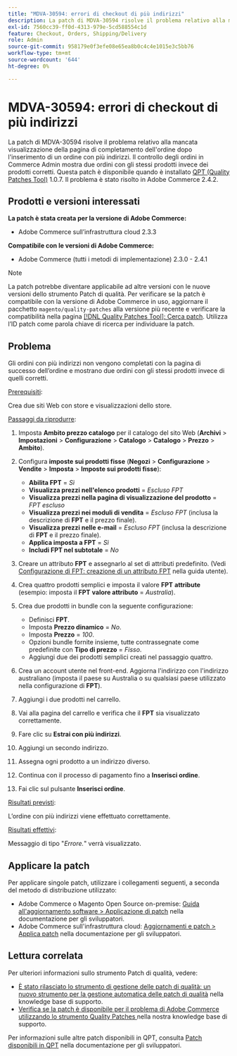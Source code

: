 ```yaml
---
title: "MDVA-30594: errori di checkout di più indirizzi"
description: La patch di MDVA-30594 risolve il problema relativo alla mancata visualizzazione della pagina di completamento dell'ordine dopo l'inserimento di un ordine con più indirizzi. Il controllo degli ordini in Commerce Admin mostra due ordini con gli stessi prodotti invece dei prodotti corretti. Questa patch è disponibile quando è installato [Quality Patches Tool (QPT)](/help/announcements/adobe-commerce-announcements/magento-quality-patches-released-new-tool-to-self-serve-quality-patches.md) 1.0.7. Il problema è stato risolto in Adobe Commerce 2.4.2.
exl-id: 7560cc39-ff0d-4313-979e-5cd588554c1d
feature: Checkout, Orders, Shipping/Delivery
role: Admin
source-git-commit: 958179e0f3efe08e65ea8b0c4c4e1015e3c5bb76
workflow-type: tm+mt
source-wordcount: '644'
ht-degree: 0%

---
```


# MDVA-30594: errori di checkout di più indirizzi

La patch di MDVA-30594 risolve il problema relativo alla mancata visualizzazione della pagina di completamento dell&#39;ordine dopo l&#39;inserimento di un ordine con più indirizzi. Il controllo degli ordini in Commerce Admin mostra due ordini con gli stessi prodotti invece dei prodotti corretti. Questa patch è disponibile quando è installato [QPT (Quality Patches Tool)](/help/announcements/adobe-commerce-announcements/magento-quality-patches-released-new-tool-to-self-serve-quality-patches.md) 1.0.7. Il problema è stato risolto in Adobe Commerce 2.4.2.

## Prodotti e versioni interessati

**La patch è stata creata per la versione di Adobe Commerce:**

* Adobe Commerce sull’infrastruttura cloud 2.3.3

**Compatibile con le versioni di Adobe Commerce:**

* Adobe Commerce (tutti i metodi di implementazione) 2.3.0 - 2.4.1

>[!NOTE]
>
>La patch potrebbe diventare applicabile ad altre versioni con le nuove versioni dello strumento Patch di qualità. Per verificare se la patch è compatibile con la versione di Adobe Commerce in uso, aggiornare il pacchetto `magento/quality-patches` alla versione più recente e verificare la compatibilità nella pagina [[!DNL Quality Patches Tool]: Cerca patch](https://devdocs.magento.com/quality-patches/tool.html#patch-grid). Utilizza l’ID patch come parola chiave di ricerca per individuare la patch.

## Problema

Gli ordini con più indirizzi non vengono completati con la pagina di successo dell’ordine e mostrano due ordini con gli stessi prodotti invece di quelli corretti.

<u>Prerequisiti</u>:

Crea due siti Web con store e visualizzazioni dello store.

<u>Passaggi da riprodurre</u>:

1. Imposta **Ambito prezzo catalogo** per il catalogo del sito Web (**Archivi** > **Impostazioni** > **Configurazione** > **Catalogo** > **Catalogo** > **Prezzo** > **Ambito**).
1. Configura **imposte sui prodotti fisse** (**Negozi** > **Configurazione** > **Vendite** > **Imposta** > **Imposte sui prodotti fisse**):

   * **Abilita FPT** = *Sì*
   * **Visualizza prezzi nell&#39;elenco prodotti** = *Escluso FPT*
   * **Visualizza prezzi nella pagina di visualizzazione del prodotto** = *FPT escluso*
   * **Visualizza prezzi nei moduli di vendita** = *Escluso FPT* (inclusa la descrizione di **FPT** e il prezzo finale).
   * **Visualizza prezzi nelle e-mail** = *Escluso FPT* (inclusa la descrizione di **FPT** e il prezzo finale).
   * **Applica imposta a FPT** = *Sì*
   * **Includi FPT nel subtotale** = *No*

1. Creare un attributo **FPT** e assegnarlo al set di attributi predefinito. (Vedi [Configurazione di FPT: creazione di un attributo FPT](https://docs.magento.com/user-guide/tax/fixed-product-tax-configuration.html#step-2-create-an-fpt-attribute) nella guida utente).

1. Crea quattro prodotti semplici e imposta il valore **FPT** **attribute** (esempio: imposta il **FPT**   **valore attributo** = *Australia*).

1. Crea due prodotti in bundle con la seguente configurazione:

   * Definisci **FPT**.
   * Imposta **Prezzo dinamico** = *No*.
   * Imposta **Prezzo** = *100*.
   * Opzioni bundle fornite insieme, tutte contrassegnate come predefinite con **Tipo di prezzo** = *Fisso*.
   * Aggiungi due dei prodotti semplici creati nel passaggio quattro.

1. Crea un account utente nel front-end. Aggiorna l&#39;indirizzo con l&#39;indirizzo australiano (imposta il paese su Australia o su qualsiasi paese utilizzato nella configurazione di **FPT**).

1. Aggiungi i due prodotti nel carrello.

1. Vai alla pagina del carrello e verifica che il **FPT** sia visualizzato correttamente.

1. Fare clic su **Estrai con più indirizzi**.

1. Aggiungi un secondo indirizzo.

1. Assegna ogni prodotto a un indirizzo diverso.

1. Continua con il processo di pagamento fino a **Inserisci ordine**.

1. Fai clic sul pulsante **Inserisci ordine**.

<u>Risultati previsti</u>:

L’ordine con più indirizzi viene effettuato correttamente.

<u>Risultati effettivi</u>:

Messaggio di tipo &quot;*Errore.*&quot; verrà visualizzato.

## Applicare la patch

Per applicare singole patch, utilizzare i collegamenti seguenti, a seconda del metodo di distribuzione utilizzato:

* Adobe Commerce o Magento Open Source on-premise: [Guida all&#39;aggiornamento software > Applicazione di patch](https://devdocs.magento.com/guides/v2.4/comp-mgr/patching/mqp.html) nella documentazione per gli sviluppatori.
* Adobe Commerce sull&#39;infrastruttura cloud: [Aggiornamenti e patch > Applica patch](https://devdocs.magento.com/cloud/project/project-patch.html) nella documentazione per gli sviluppatori.

## Lettura correlata

Per ulteriori informazioni sullo strumento Patch di qualità, vedere:

* [È stato rilasciato lo strumento di gestione delle patch di qualità: un nuovo strumento per la gestione automatica delle patch di qualità](/help/announcements/adobe-commerce-announcements/magento-quality-patches-released-new-tool-to-self-serve-quality-patches.md) nella knowledge base di supporto.
* [Verifica se la patch è disponibile per il problema di Adobe Commerce utilizzando lo strumento Quality Patches ](/help/support-tools/patches-available-in-qpt-tool/check-patch-for-magento-issue-with-magento-quality-patches.md) nella nostra knowledge base di supporto.

Per informazioni sulle altre patch disponibili in QPT, consulta [Patch disponibili in QPT](https://devdocs.magento.com/quality-patches/tool.html#patch-grid) nella documentazione per gli sviluppatori.
